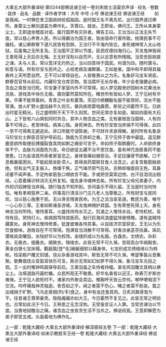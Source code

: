大乘五大部外重译经·第0244部佛说谏王经一卷刘宋居士沮渠京声译
· 经名 · 卷数 · 跋序
· 品名 · 品数 · 译作者字体：大号 中号 小号
佛说谏王经
佛说谏王经
　　如是我闻。一时佛在舍卫国祇树给孤独园。是时国王名不离先尼。出行国界道过佛所。身蒙尘土解剑退盖为佛作礼。天尊曰。就坐。王即坐。佛问王。王所从来身蒙尘土。王即退坐稽首对诺。属行国界有灾异者。佛告王曰。王治当以正法无失节度。常以慈心养育人民。所以得霸治为国王者。皆由宿命行善所致。统理民事不可偏枉。诸公卿群寮下逮凡民皆有怨辞。王治行不平海内皆忿。身死魂神常入太山地狱。后虽悔之无所复及。王治国平正常以节度。臣民叹德四海归心。天龙鬼神皆闻王善死得上天后亦无悔。王无好淫劮以自荒坏。无以忿意有所残贼。当受忠臣刚直之谏。夫与人言。常以宽详无灼热之。当以四意待于国民。何谓为四。随时廪与。和意与语。所有珍宝与民共之。占视老病及诸鳏寡。王如是者。国中和平即得其福寿终上天所愿自然。王不可以常得自在。人皆敬畏以之为乐。名象好马宝车贤臣。群寮百官导从前后。内藏珍宝仓库百物。皆当腐坏无长存者。年少会老强健必病。含血之类皆当归死。珍宝妻子家室内外不可常得。如人梦见殿舍好园树木花果池水流泉。游戏其中快乐无极。寤则霍然莫知所在。睹世所有皆如人梦。王宁见树有华果。华果不能常着树。青青之叶会有萎落。天冠巾帻黼黻名服不能常好。流水不能常满。放火旷野火盛焰赫不久则灭。暴风疾雨雷电霹雳。斯臾之间霍然不见。日欲出时星无精光。日之盛明照于天下不久则冥。世间无常亦复如是。喻如四面有大石山。上下皆有六山俱到同时共合。其中人物含血之类。无有豪贱皆当糜碎。人有四事不可得止。老至体枯。病来心恼。身死神去。所有珍宝皆当弃捐不可得保。此四一至不可得离无避逃处。非口所能守请陈谢。不可财许求哀得解。是时所有名象良马珍宝壮士群臣百官护导前后。孰能为王排却之者。王宁见师子兽中最猛。遥见群鹿意欲所取便前搏撮裂食其肉如斯之痛安可言乎。命如师子取群鹿时。人命欲终身体不宁。血脉为消面色为变。命日欲促五藏不治不思饮食。虽有神咒良医善药不能使愈。口为妄语其所索者家室恣之。身体皆痛如被掠治。手足抂攘骨节欲解。口干息极羸瘦困劣。不能起居坐卧须人。若得良药糜粥甘食人当含之。必复苦极筋脉欲绝。但有出气无复报入。唇燥干焦。正气竭尽邪气在处。舌稍却缩面目无色。耳鼻闭塞不闻声香。手足拘挛筋急口噤欲言不能。手或把空莫索边傍。白汗目泪流出相续。心意着痛识转消灭无所复知。熅去身冷魂神去矣。所有珍宝父母兄弟妻子。内外知识奴婢皆当弃捐。随行独去不知所到。世间虽乐不得久留。王当是时当何恃怙。唯有孝顺慈养二亲。供事高行清洁沙门见凡老人当尊敬之。所有财宝与民同欢。当以慈心施惠于民。无以谗言残害民命。为王之法当宣圣道。教民为善。唯守一心心存三尊。王者如斯诸圣咨嗟。天龙鬼神拥护其国。生有荣誉死得上天。身死神去当何所恃。惟恃善耳。火盛炜炜恃水灭之。饥渴之人惟恃水谷。老恃机杖。盲恃有目。冥恃灯火。疾病困笃恃良医药。船行巨海风浪盛猛恃彼榜橹。道有盗贼恃藏匿处。身死神去惟恃修善。犹逢彼难各恃其事。以自拔济宗室获安。王无以为乐饮食极味。游居自在不可常得。饱满皆当消散不可常得。好香涂身苾芬括鼻。珠玑璎珞奕奕曜目。水陆好华以为校饰。金缕织成以为名服。白毳衣。文绣衣。杂彩衣。无极衣。细叠衣。细致衣。锦绫衣。此皆无常不可久保。宫观高台华阙殿舍。黄金白银七宝床榻。氍毹毾[登*毛]綩綖细软以藉身体。七宝织成文绣绫绮以为帏帐。柱梁殿户雕文刻镂。烧众杂香游戏其中。斯皆无常不可久保。琴瑟筝笛众音集聚。歌舞倡伎众音盈耳快乐可言。斯亦无常如幻如梦不得久保。象马宝车光目之观。王一出时椎钟鸣鼓驿导前后。王乘羽盖之车侍者持幢。翠毛鸨羽雕文其柄以拂尘土。治填道路丹画栏楯。众民所观无不敬畏。好华名香皆以迎王。称寿万岁斯亦难保。王宁见人欲死时不。诸家内外聚会其边。椎胸呼天皆云奈何。喐吚哽咽泪下交流。呜呼痛哉神灵独逝。舍吾如之乎。闻之者莫不伤心。睹之者莫不助哀。载之出城捐于旷野。飞鸟走兽掴[列/手]食之。身中有虫还食其肉。日炙风飘骨皆为干。往昔诸王尊荣豪贵。隐隐阗阗亦如大王。今日霍然不复见之。此皆无常之明验也。古常如此况于今日。王熟思之无念淫劮。无受佞言证人入罪。当受忠谏治以节度。当畏地狱酷治之痛。诸含血之虫皆贪生活不当杀之。佛说经竟。王意即解愿为弟子即受五戒。头面着地为佛作礼。

上一部：乾隆大藏经·大乘五大部外重译经·解深密经五卷
下一部：乾隆大藏经·大乘五大部外重译经·如来示教胜军王经一卷
乾隆大藏经·大乘五大部外重译经·佛说谏王经